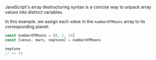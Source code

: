 JavaScript's array destructuring syntax is a concise way to unpack array values into distinct variables.

In this example, we assign each value in the `numberOfMoons` array to its corresponding planet:
```javascript
const numberOfMoons = [0, 2, 14]
const [venus, mars, neptune] = numberOfMoons

neptune
// => 14
```